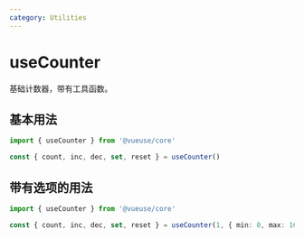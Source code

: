 ```yaml
---
category: Utilities
---
```


# useCounter

基础计数器，带有工具函数。

## 基本用法

```ts
import { useCounter } from '@vueuse/core'

const { count, inc, dec, set, reset } = useCounter()
```

## 带有选项的用法

```ts
import { useCounter } from '@vueuse/core'

const { count, inc, dec, set, reset } = useCounter(1, { min: 0, max: 16 })
```
